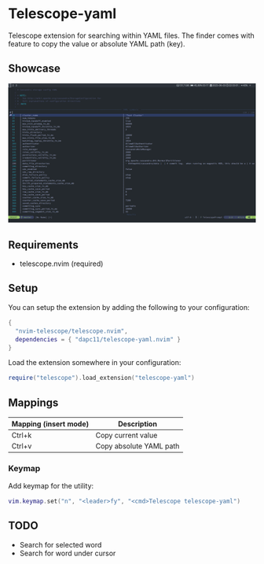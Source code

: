 # Telescope-yaml

Telescope extension for searching within YAML files. The finder comes with feature to copy the value or absolute YAML path (key).

## Showcase

![Telescope-yaml](./resources/yaml-find.png)


## Requirements

- telescope.nvim (required)

## Setup

You can setup the extension by adding the following to your configuration:

```lua
{
  "nvim-telescope/telescope.nvim",
  dependencies = { "dapc11/telescope-yaml.nvim" }
}
```

Load the extension somewhere in your configuration:

```lua
require("telescope").load_extension("telescope-yaml")
```

## Mappings

| Mapping (insert mode) | Description             |
| --------------------- | ----------------------- |
| Ctrl+k                | Copy current value      |
| Ctrl+v                | Copy absolute YAML path |

### Keymap

Add keymap for the utility:

```lua
vim.keymap.set("n", "<leader>fy", "<cmd>Telescope telescope-yaml")
```

## TODO

- Search for selected word
- Search for word under cursor
